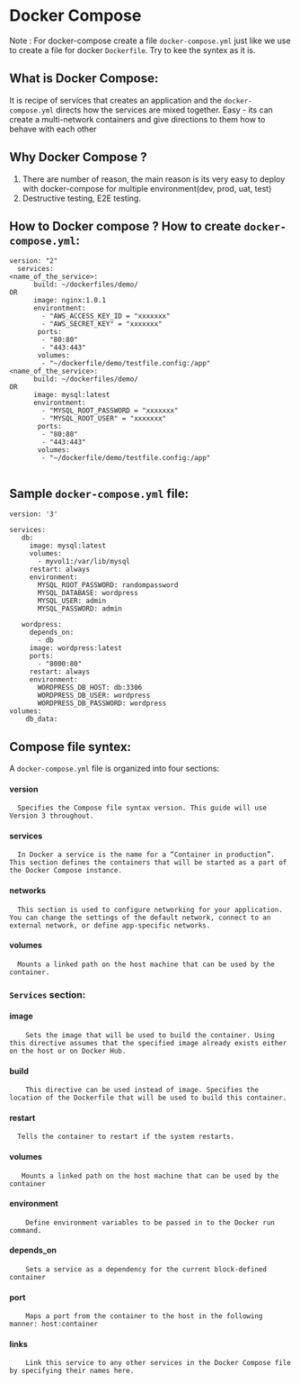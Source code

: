 # Docker Compose


Note : For docker-compose create a file `docker-compose.yml` just like we use to create a file for docker `Dockerfile`. Try to kee the syntex as it is.

## What is Docker Compose:
  It is recipe of services that creates an application and the `docker-compose.yml` directs how the services are mixed together. Easy - its can create a multi-network containers and give directions to them how to behave with each other
  
  
## Why Docker Compose ?

1. There are number of reason, the main reason is its very easy to deploy with docker-compose for multiple environment(dev, prod, uat, test)
2. Destructive testing, E2E testing.


## How to Docker compose ? How to create `docker-compose.yml`: 
```
version: "2"
  services: 
<name_of_the_service>:
      build: ~/dockerfiles/demo/
OR
      image: nginx:1.0.1
      environtment:
        - "AWS_ACCESS_KEY_ID = "xxxxxxx"
        - "AWS_SECRET_KEY" = "xxxxxxx"
       ports:
        - "80:80"
        - "443:443"
       volumes:
        - "~/dockerfile/demo/testfile.config:/app"
<name_of_the_service>:
      build: ~/dockerfiles/demo/
OR
      image: mysql:latest
      environtment:
        - "MYSQL_ROOT_PASSWORD = "xxxxxxx"
        - "MYSQL_ROOT_USER" = "xxxxxxx"
       ports:
        - "80:80"
        - "443:443"
       volumes:
        - "~/dockerfile/demo/testfile.config:/app"
        
```


## Sample `docker-compose.yml` file:

```
version: '3'

services:
   db:
     image: mysql:latest
     volumes:
       - myvol1:/var/lib/mysql
     restart: always
     environment:
       MYSQL_ROOT_PASSWORD: randompassword
       MYSQL_DATABASE: wordpress
       MYSQL_USER: admin
       MYSQL_PASSWORD: admin

   wordpress:
     depends_on:
       - db
     image: wordpress:latest
     ports:
       - "8000:80"
     restart: always
     environment:
       WORDPRESS_DB_HOST: db:3306
       WORDPRESS_DB_USER: wordpress
       WORDPRESS_DB_PASSWORD: wordpress
volumes:
    db_data:
```

## Compose file syntex:

A `docker-compose.yml` file is organized into four sections:

#### version	
      Specifies the Compose file syntax version. This guide will use Version 3 throughout.
#### services	
      In Docker a service is the name for a “Container in production”. This section defines the containers that will be started as a part of the Docker Compose instance.
#### networks	  
      This section is used to configure networking for your application. You can change the settings of the default network, connect to an external network, or define app-specific networks.
#### volumes	
      Mounts a linked path on the host machine that can be used by the container.
      
### `Services` section:
#### image	
        Sets the image that will be used to build the container. Using this directive assumes that the specified image already exists either on the host or on Docker Hub.
#### build	
        This directive can be used instead of image. Specifies the location of the Dockerfile that will be used to build this container.
#### restart	
      Tells the container to restart if the system restarts.
#### volumes	
       Mounts a linked path on the host machine that can be used by the container
#### environment	
        Define environment variables to be passed in to the Docker run command.
#### depends_on	
        Sets a service as a dependency for the current block-defined container
#### port	
        Maps a port from the container to the host in the following manner: host:container
#### links	
        Link this service to any other services in the Docker Compose file by specifying their names here.

     
